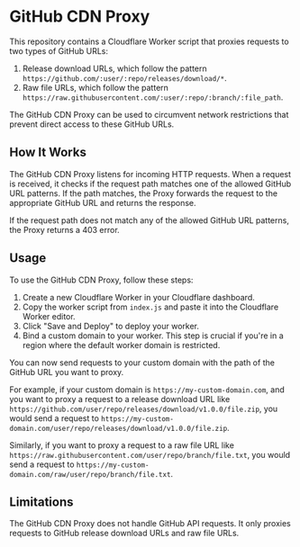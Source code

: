 # GitHub CDN Proxy

This repository contains a Cloudflare Worker script that proxies requests to two types of GitHub URLs:

1. Release download URLs, which follow the pattern `https://github.com/:user/:repo/releases/download/*`.
2. Raw file URLs, which follow the pattern `https://raw.githubusercontent.com/:user/:repo/:branch/:file_path`.

The GitHub CDN Proxy can be used to circumvent network restrictions that prevent direct access to these GitHub URLs.

## How It Works

The GitHub CDN Proxy listens for incoming HTTP requests. When a request is received, it checks if the request path matches one of the allowed GitHub URL patterns. If the path matches, the Proxy forwards the request to the appropriate GitHub URL and returns the response.

If the request path does not match any of the allowed GitHub URL patterns, the Proxy returns a 403 error.

## Usage

To use the GitHub CDN Proxy, follow these steps:

1. Create a new Cloudflare Worker in your Cloudflare dashboard.
2. Copy the worker script from `index.js` and paste it into the Cloudflare Worker editor.
3. Click "Save and Deploy" to deploy your worker.
4. Bind a custom domain to your worker. This step is crucial if you're in a region where the default worker domain is restricted.

You can now send requests to your custom domain with the path of the GitHub URL you want to proxy. 

For example, if your custom domain is `https://my-custom-domain.com`, and you want to proxy a request to a release download URL like `https://github.com/user/repo/releases/download/v1.0.0/file.zip`, you would send a request to `https://my-custom-domain.com/user/repo/releases/download/v1.0.0/file.zip`.

Similarly, if you want to proxy a request to a raw file URL like `https://raw.githubusercontent.com/user/repo/branch/file.txt`, you would send a request to `https://my-custom-domain.com/raw/user/repo/branch/file.txt`.

## Limitations

The GitHub CDN Proxy does not handle GitHub API requests. It only proxies requests to GitHub release download URLs and raw file URLs.
